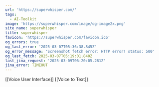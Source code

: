 ```yaml
---
url: 'https://superwhisper.com/'
tags:
  - AI-Toolkit
image: 'https://superwhisper.com/image/og-image2x.png'
site_name: superwhisper
title: superwhisper
favicon: 'https://superwhisper.com/favicon.ico'
og_errors: true
og_last_error: '2025-03-07T05:36:38.845Z'
og_error_message: 'Screenshot fetch error: HTTP error! status: 500'
og_last_fetch: 2025-03-07T05:19:01.840Z
last_jina_request: '2025-03-09T06:20:05.281Z'
jina_error: TIMEOUT
---
```


[[Voice User Interface]]
[[Voice to Text]]

